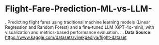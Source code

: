 # Flight-Fare-Prediction-ML-vs-LLM-
. Predicting flight fares using traditional machine learning models (Linear Regression and Random Forest) and a fine-tuned LLM (GPT-4o-mini), with visualization and metrics-based performance evaluation.
.
. **Data Source:** https://www.kaggle.com/datasets/vivekgediya/flight-dataset 
